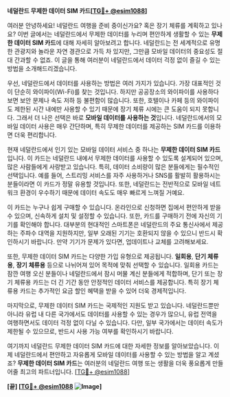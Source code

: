 **네덜란드 무제한 데이터 SIM 카드[[TG💪+ @esim1088](https://t.me/s/esim1088)]**

여러분 안녕하세요! 네덜란드 여행을 준비 중이신가요? 혹은 장기 체류를 계획하고 있나요? 이번 글에서는 네덜란드에서 무제한 데이터를 누리며 편안하게 생활할 수 있는 **무제한 데이터 SIM 카드**에 대해 자세히 알아보려고 합니다. 네덜란드는 전 세계적으로 유명한 관광지와 놀라운 자연 경관으로 가득 차 있지만, 그만큼 모바일 데이터의 중요성도 절대 간과할 수 없죠. 이 글을 통해 여러분이 네덜란드에서 데이터 걱정 없이 즐길 수 있는 방법을 소개해드리겠습니다.

우선, 네덜란드에서 데이터를 사용하는 방법은 여러 가지가 있습니다. 가장 대표적인 것이 단순히 와이파이(Wi-Fi)를 찾는 것입니다. 하지만 공공장소의 와이파이를 사용하다 보면 보안 문제나 속도 저하 등 불편함이 많습니다. 또한, 호텔이나 카페 등의 와이파이도 제한된 시간 내에만 사용할 수 있기 때문에 장기 체류 시에는 큰 도움이 되지 못합니다. 그래서 더 나은 선택은 바로 **모바일 데이터를 사용하는 것**입니다. 네덜란드에서의 모바일 데이터 사용은 매우 간단하며, 특히 무제한 데이터를 제공하는 SIM 카드를 이용하면 더욱 편리합니다.

현재 네덜란드에서 인기 있는 모바일 데이터 서비스 중 하나는 **무제한 데이터 SIM 카드**입니다. 이 카드는 네덜란드 내에서 무제한 데이터를 사용할 수 있도록 설계되어 있으며, 많은 사람들에게 사랑받고 있습니다. 특히, 데이터 소비량이 많은 분들에게는 필수적인 선택입니다. 예를 들어, 스트리밍 서비스를 자주 사용하거나 SNS를 활발히 활용하시는 분들이라면 이 카드가 정말 유용할 것입니다. 또한, 네덜란드는 전반적으로 모바일 네트워크 환경이 우수하기 때문에 데이터 속도도 매우 빠르게 느껴질 거예요.

이 카드는 누구나 쉽게 구매할 수 있습니다. 온라인으로 신청하면 집에서 편안하게 받을 수 있으며, 신속하게 설치 및 설정할 수 있습니다. 또한, 카드를 구매하기 전에 자신의 기기를 확인해야 합니다. 대부분의 현대적인 스마트폰은 네덜란드의 주요 통신사에서 제공하는 주파수 대역을 지원하지만, 일부 오래된 기기는 호환되지 않을 수 있으니 반드시 확인하시기 바랍니다. 만약 기기가 문제가 있다면, 업데이트나 교체를 고려해보세요.

또한, 무제한 데이터 SIM 카드는 다양한 가입 유형으로 제공됩니다. **일회용**, **단기 체류용**, **장기 체류용** 등으로 나뉘어져 있어 목적에 맞춰 선택할 수 있습니다. 일회용 카드는 잠깐 여행 오신 분들이나 네덜란드에서 잠시 머물 계신 분들에게 적합하며, 단기 또는 장기 체류용 카드는 더 긴 기간 동안 안정적인 데이터 서비스를 제공합니다. 특히 장기 체류용 카드는 추가적인 요금 할인 혜택을 받을 수 있어 더욱 경제적입니다.

마지막으로, 무제한 데이터 SIM 카드는 국제적인 지원도 받고 있습니다. 네덜란드뿐만 아니라 유럽 내 다른 국가에서도 데이터를 사용할 수 있는 경우가 많으니, 유럽 전역을 여행하면서도 데이터 걱정 없이 다닐 수 있습니다. 다만, 일부 국가에서는 데이터 속도가 제한될 수 있으므로, 반드시 사용 가능 여부를 확인하시기 바랍니다.

여기까지 네덜란드 무제한 데이터 SIM 카드에 대한 자세한 정보를 알아보았습니다. 이제 네덜란드에서 편안하고 자유롭게 모바일 데이터를 사용할 수 있는 방법을 알고 계셨죠? **무제한 데이터 SIM 카드**는 여러분의 네덜란드 여행 또는 생활을 더욱 풍요롭게 만들어줄 최고의 파트너입니다. [[TG💪+ @esim1088](https://t.me/s/esim1088)]

**[끝] [[TG💪+ @esim1088](https://t.me/s/esim1088) ![Image](https://i.postimg.cc/Y0z9fWf4/image.png)]**